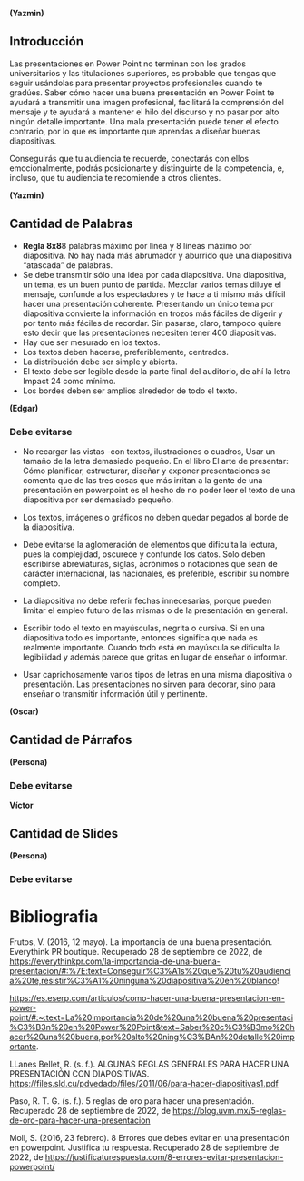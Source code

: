 **(Yazmin)**
## Introducción
Las presentaciones en Power Point no terminan con los grados universitarios y las titulaciones superiores, es probable que tengas que seguir usándolas para presentar proyectos profesionales cuando te gradúes. Saber cómo hacer una buena presentación en Power Point te ayudará a transmitir una imagen profesional, facilitará la comprensión del mensaje y te ayudará a mantener el hilo del discurso y no pasar por alto ningún detalle importante. Una mala presentación puede tener el efecto contrario, por lo que es importante que aprendas a diseñar buenas diapositivas.

Conseguirás que tu audiencia te recuerde, conectarás con ellos emocionalmente, podrás posicionarte y distinguirte de la competencia, e, incluso, que tu audiencia te recomiende a otros clientes.

**(Yazmin)**
## Cantidad de Palabras

  - **Regla 8x8**8 palabras máximo por línea y 8 líneas máximo por diapositiva. No hay nada más abrumador y aburrido que una diapositiva “atascada” de palabras.
  - Se debe transmitir sólo una idea por cada diapositiva. Una diapositiva, un tema, es un buen punto de partida. Mezclar varios temas diluye el mensaje, confunde a los espectadores y te hace a ti mismo más difícil hacer una presentación coherente. Presentando un único tema por diapositiva convierte la información en trozos más fáciles de digerir y por tanto más fáciles de recordar. Sin pasarse, claro, tampoco quiere esto decir que las presentaciones necesiten tener 400 diapositivas.
  - Hay que ser mesurado en los textos.
  - Los textos deben hacerse, preferiblemente, centrados.
  - La distribución debe ser simple y abierta.
  - El texto debe ser legible desde la parte final del auditorio, de ahí la letra Impact 24 como mínimo.
  - Los bordes deben ser amplios alrededor de todo el texto.

**(Edgar)**
### Debe evitarse 
  - No recargar las vistas -con textos, ilustraciones o cuadros,
  Usar un tamaño de la letra demasiado pequeño. En el libro El arte de presentar: Cómo planificar, estructurar, diseñar y exponer presentaciones se comenta que de las tres cosas que más irritan a la gente de una presentación en powerpoint es el hecho de no poder leer el texto de una diapositiva por ser demasiado pequeño.
  
  - Los textos, imágenes o gráficos no deben quedar pegados al borde de la diapositiva.
  - Debe evitarse la aglomeración de elementos que dificulta la lectura, pues la complejidad, oscurece y confunde los datos. Solo deben escribirse abreviaturas, siglas, acrónimos o notaciones que sean de carácter internacional, las nacionales, es preferible, escribir su nombre completo.
  - La diapositiva no debe referir fechas innecesarias, porque pueden limitar el empleo futuro de las mismas o de la presentación en general.
  - Escribir todo el texto en mayúsculas, negrita o cursiva. Si en una diapositiva todo es importante, entonces significa que nada es realmente importante. Cuando todo está en mayúscula se dificulta la legibilidad y además parece que gritas en lugar de enseñar o informar.
  - Usar caprichosamente varios tipos de letras en una misma diapositiva o presentación. Las presentaciones no sirven para decorar, sino para enseñar o transmitir información útil y pertinente.
  
**(Oscar)**
## Cantidad de Párrafos

**(Persona)**
### Debe evitarse 

**Víctor**
## Cantidad de Slides

**(Persona)**
### Debe evitarse 

# Bibliografia 
Frutos, V. (2016, 12 mayo). La importancia de una buena presentación. Everythink PR boutique. Recuperado 28 de septiembre de 2022, de https://everythinkpr.com/la-importancia-de-una-buena-presentacion/#:%7E:text=Conseguir%C3%A1s%20que%20tu%20audiencia%20te,resistir%C3%A1%20ninguna%20diapositiva%20en%20blanco! 

https://es.eserp.com/articulos/como-hacer-una-buena-presentacion-en-power-point/#:~:text=La%20importancia%20de%20una%20buena%20presentaci%C3%B3n%20en%20Power%20Point&text=Saber%20c%C3%B3mo%20hacer%20una%20buena,por%20alto%20ning%C3%BAn%20detalle%20importante.

LLanes Bellet, R. (s. f.). ALGUNAS REGLAS GENERALES PARA HACER UNA PRESENTACIÓN CON DIAPOSITIVAS. https://files.sld.cu/pdvedado/files/2011/06/para-hacer-diapositivas1.pdf

Paso, R. T. G. (s. f.). 5 reglas de oro para hacer una presentación. Recuperado 28 de septiembre de 2022, de https://blog.uvm.mx/5-reglas-de-oro-para-hacer-una-presentacion

Moll, S. (2016, 23 febrero). 8 Errores que debes evitar en una presentación en powerpoint. Justifica tu respuesta. Recuperado 28 de septiembre de 2022, de https://justificaturespuesta.com/8-errores-evitar-presentacion-powerpoint/
